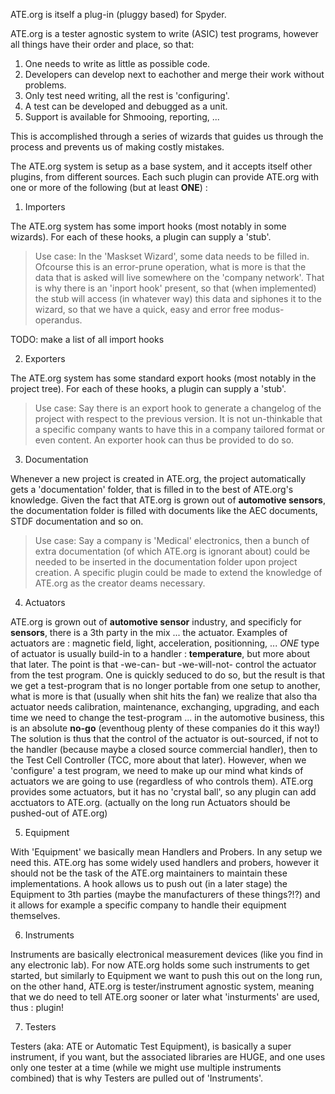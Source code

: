 ATE.org is itself a plug-in (pluggy based) for Spyder.

ATE.org is a tester agnostic system to write (ASIC) test programs, however
all things have their order and place, so that:

1. One needs to write as little as possible code.
2. Developers can develop next to eachother and merge their work without problems.
3. Only test need writing, all the rest is 'configuring'.
4. A test can be developed and debugged as a unit. 
5. Support is available for Shmooing, reporting, ...

This is accomplished through a series of wizards that guides us through the process
and prevents us of making costly mistakes.

The ATE.org system is setup as a base system, and it accepts itself other plugins, 
from different sources. Each such plugin can provide ATE.org with one or more of 
the following (but at least **ONE**) :

1. Importers

The ATE.org system has some import hooks (most notably in some wizards).
For each of these hooks, a plugin can supply a 'stub'.

>Use case:
>   In the 'Maskset Wizard', some data needs to be filled in. 
>   Ofcourse this is an error-prune operation, what is more is that the data
>   that is asked will live somewhere on the 'company network'.
>   That is why there is an 'inport hook' present, so that (when implemented)
>   the stub will access (in whatever way) this data and siphones it to the
>   wizard, so that we have a quick, easy and error free modus-operandus.  

TODO: make a list of all import hooks

2. Exporters

The ATE.org system has some standard export hooks (most notably in the project tree).
For each of these hooks, a plugin can supply a 'stub'.

>Use case:
>   Say there is an export hook to generate a changelog of the project with 
>   respect to the previous version.
>   It is not un-thinkable that a specific company wants to have this in a 
>   company tailored format or even content.
>   An exporter hook can thus be provided to do so.

3. Documentation

Whenever a new project is created in ATE.org, the project automatically gets
a 'documentation' folder, that is filled in to the best of ATE.org's knowledge.
Given the fact that ATE.org is grown out of **automotive sensors**, the documentation
folder is filled with documents like the AEC documents, STDF documentation and so on.

>Use case:
>   Say a company is 'Medical' electronics, then a bunch of extra documentation
>   (of which ATE.org is ignorant about) could be needed to be inserted in the
>   documentation folder upon project creation.
>   A specific plugin could be made to extend the knowledge of ATE.org as the 
>   creator deams necessary.

4. Actuators

ATE.org is grown out of **automotive sensor** industry, and specificly for 
**sensors**, there is a 3th party in the mix ... the actuator. 
Examples of actuators are : magnetic field, light, acceleration, positionning, ... 
*ONE* type of actuator is usually build-in to a handler : **temperature**, but
more about that later. The point is that -we-can- but -we-will-not- control the
actuator from the test program. One is quickly seduced to do so, but the result is
that we get a test-program that is no longer portable from one setup to another, 
what is more is that (usually when shit hits the fan) we realize that also tha
actuator needs calibration, maintenance, exchanging, upgrading, and each time we
need to change the test-program ... in the automotive business, this is an
absolute **no-go** (eventhoug plenty of these companies do it this way!)
The solution is thus that the control of the actuator is out-sourced, if not
to the handler (because maybe a closed source commercial handler), then to the
Test Cell Controller (TCC, more about that later).
However, when we 'configure' a test program, we need to make up our mind what
kinds of actuators we are going to use (regardless of who controls them).
ATE.org provides some actuators, but it has no 'crystal ball', so any plugin
can add acctuators to ATE.org. (actually on the long run Actuators should be
pushed-out of ATE.org)

5. Equipment

With 'Equipment' we basically mean Handlers and Probers. In any setup we need
this. ATE.org has some widely used handlers and probers, however it should not
be the task of the ATE.org maintainers to maintain these implementations.
A hook allows us to push out (in a later stage) the Equipment to 3th parties
(maybe the manufacturers of these things?!?) and it allows for example a specific
company to handle their equipment themselves.

6. Instruments

Instruments are basically electronical measurement devices (like you find in 
any electronic lab). For now ATE.org holds some such instruments to get started, 
but similarly to Equipment we want to push this out on the long run, on the other 
hand, ATE.org is tester/instrument agnostic system, meaning that we do need to 
tell ATE.org sooner or later what 'insturments' are used, thus : plugin!

7. Testers

Testers (aka: ATE or Automatic Test Equipment), is basically a super instrument,
if you want, but the associated libraries are HUGE, and one uses only one
tester at a time (while we might use multiple instruments combined) that is 
why Testers are pulled out of 'Instruments'.
